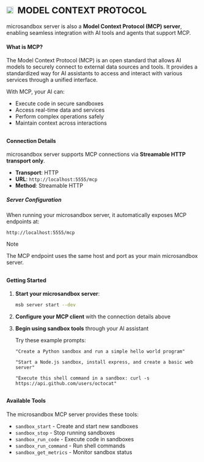 # <sub><img height="18" src="https://octicons-col.vercel.app/plug/A770EF">&nbsp;&nbsp;MODEL CONTEXT PROTOCOL</sub>

microsandbox server is also a **Model Context Protocol (MCP) server**, enabling seamless integration with AI tools and agents that support MCP.

#### What is MCP?

The Model Context Protocol (MCP) is an open standard that allows AI models to securely connect to external data sources and tools. It provides a standardized way for AI assistants to access and interact with various services through a unified interface.

With MCP, your AI can:

- Execute code in secure sandboxes
- Access real-time data and services
- Perform complex operations safely
- Maintain context across interactions

##

#### Connection Details

microsandbox server supports MCP connections via **Streamable HTTP transport only**.

- **Transport**: HTTP
- **URL**: `http://localhost:5555/mcp`
- **Method**: Streamable HTTP

##### Server Configuration

When running your microsandbox server, it automatically exposes MCP endpoints at:

```
http://localhost:5555/mcp
```

> [!NOTE]
> The MCP endpoint uses the same host and port as your main microsandbox server.

##

#### Getting Started

1. **Start your microsandbox server**:

   ```sh
   msb server start --dev
   ```

2. **Configure your MCP client** with the connection details above

3. **Begin using sandbox tools** through your AI assistant

   Try these example prompts:

   ```
   "Create a Python sandbox and run a simple hello world program"
   ```

   ```
   "Start a Node.js sandbox, install express, and create a basic web server"
   ```

   ```
   "Execute this shell command in a sandbox: curl -s https://api.github.com/users/octocat"
   ```

##

#### Available Tools

The microsandbox MCP server provides these tools:

- `sandbox_start` - Create and start new sandboxes
- `sandbox_stop` - Stop running sandboxes
- `sandbox_run_code` - Execute code in sandboxes
- `sandbox_run_command` - Run shell commands
- `sandbox_get_metrics` - Monitor sandbox status
